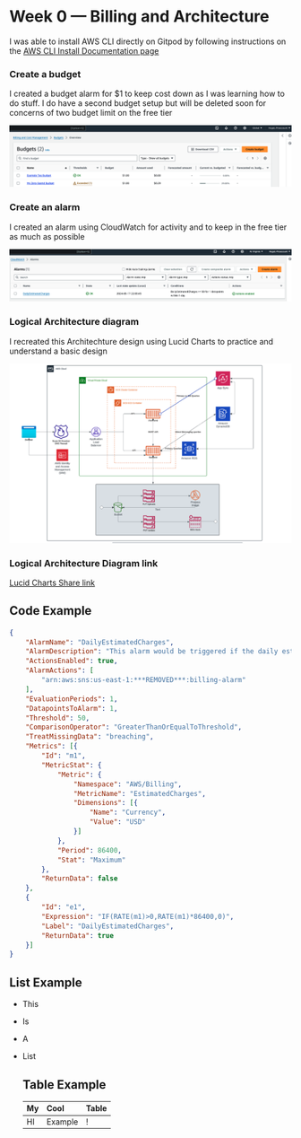 # Week 0 — Billing and Architecture

I was able to install AWS CLI directly on Gitpod by following instructions on the [AWS CLI Install Documentation page](https://docs.aws.amazon.com/cli/latest/userguide/getting-started-install.html)

### Create a budget 
I created a budget alarm for $1 to keep cost down as I was learning how to do stuff. 
I do have a second budget setup but will be deleted soon for concerns of two budget limit on the free tier 

![Budget alarm I created](assets/budget%20alarm.png)

### Create an alarm 

I created an alarm using CloudWatch for activity and to keep in the free tier as much as possible 

![CloudWatch alarm I created](assets/Alarm.png)

### Logical Architecture diagram

I recreated this Architechture design using Lucid Charts to practice and understand a basic design 

![Lucid Chart Diagram](assets/Logical%20chart.png)

### Logical Architecture Diagram link
[Lucid Charts Share link](https://lucid.app/lucidchart/1ff8b924-543c-4931-a644-7305f1505c20/edit?viewport_loc=-67%2C352%2C3463%2C1698%2C0_0&invitationId=inv_b1143cf9-8003-444c-9465-f89da53df050)

## Code Example 

```json
{
    "AlarmName": "DailyEstimatedCharges",
    "AlarmDescription": "This alarm would be triggered if the daily estimated charges exceeds 50$",
    "ActionsEnabled": true,
    "AlarmActions": [
        "arn:aws:sns:us-east-1:***REMOVED***:billing-alarm"
    ],
    "EvaluationPeriods": 1,
    "DatapointsToAlarm": 1,
    "Threshold": 50,
    "ComparisonOperator": "GreaterThanOrEqualToThreshold",
    "TreatMissingData": "breaching",
    "Metrics": [{
        "Id": "m1",
        "MetricStat": {
            "Metric": {
                "Namespace": "AWS/Billing",
                "MetricName": "EstimatedCharges",
                "Dimensions": [{
                    "Name": "Currency",
                    "Value": "USD"
                }]
            },
            "Period": 86400,
            "Stat": "Maximum"
        },
        "ReturnData": false
    },
    {
        "Id": "e1",
        "Expression": "IF(RATE(m1)>0,RATE(m1)*86400,0)",
        "Label": "DailyEstimatedCharges",
        "ReturnData": true
    }]
}

```

## List Example 

- This 
- Is
- A
- List

  ## Table Example
  | My | Cool | Table |
  | ---| -----|-------|
  | HI | Example| ! |
  
